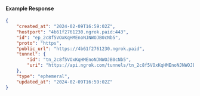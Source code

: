 <!-- Code generated for API Clients. DO NOT EDIT. -->

#### Example Response

```json
{
	"created_at": "2024-02-09T16:59:02Z",
	"hostport": "4b61f2761230.ngrok.paid:443",
	"id": "ep_2c8f5VOxKqHMEnoNJNWOJB0cNb5",
	"proto": "https",
	"public_url": "https://4b61f2761230.ngrok.paid",
	"tunnel": {
		"id": "tn_2c8f5VOxKqHMEnoNJNWOJB0cNb5",
		"uri": "https://api.ngrok.com/tunnels/tn_2c8f5VOxKqHMEnoNJNWOJB0cNb5"
	},
	"type": "ephemeral",
	"updated_at": "2024-02-09T16:59:02Z"
}
```
